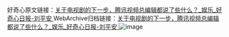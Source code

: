 好奇心原文链接：[关于电视剧的下一步，腾讯视频总编辑都说了些什么？_娱乐_好奇心日报-刘平安 ](https://www.qdaily.com/articles/10661.html)
WebArchive归档链接：[关于电视剧的下一步，腾讯视频总编辑都说了些什么？_娱乐_好奇心日报-刘平安 ](http://web.archive.org/web/20190623163123/https://www.qdaily.com/articles/10661.html)
![image](http://ww3.sinaimg.cn/large/007d5XDply1g3wc35up1tj30u03781kx)